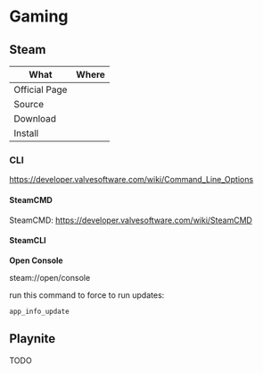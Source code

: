 # Gaming

## Steam

| What          | Where |
|---------------|-------|
| Official Page |       |
| Source        |       |
| Download      |       |
| Install       |       |

### CLI

<https://developer.valvesoftware.com/wiki/Command_Line_Options>

#### SteamCMD

SteamCMD: <https://developer.valvesoftware.com/wiki/SteamCMD>

#### SteamCLI

**Open Console**

steam://open/console

run this command to force to run updates:

``` steam-cli
app_info_update
```

## Playnite

TODO
